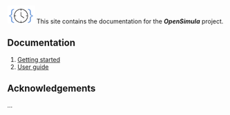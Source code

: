 
![Logo](img/logo_opensimula.png) This site contains the documentation for the
___OpenSimula___ project.


## Documentation


1. [Getting started](getting_started.md)
2. [User guide](user_guide.md)


## Acknowledgements

...
